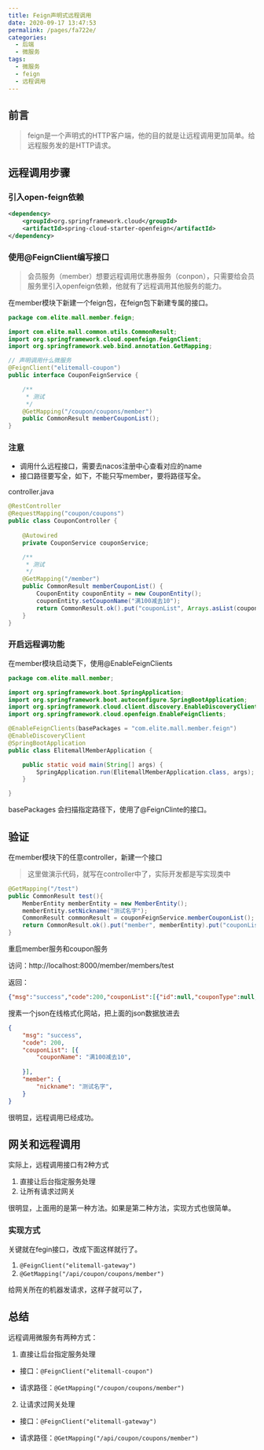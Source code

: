 ```yaml
---
title: Feign声明式远程调用
date: 2020-09-17 13:47:53
permalink: /pages/fa722e/
categories:
  - 后端
  - 微服务
tags:
  - 微服务
  - feign
  - 远程调用
---
```

## 前言

> feign是一个声明式的HTTP客户端，他的目的就是让远程调用更加简单。给远程服务发的是HTTP请求。



## 远程调用步骤

### 引入open-feign依赖

~~~xml
<dependency>
    <groupId>org.springframework.cloud</groupId>
    <artifactId>spring-cloud-starter-openfeign</artifactId>
</dependency>
~~~

### 使用@FeignClient编写接口



> 会员服务（member）想要远程调用优惠券服务（conpon），只需要给会员服务里引入openfeign依赖，他就有了远程调用其他服务的能力。

在member模块下新建一个feign包，在feign包下新建专属的接口。

~~~java
package com.elite.mall.member.feign;

import com.elite.mall.common.utils.CommonResult;
import org.springframework.cloud.openfeign.FeignClient;
import org.springframework.web.bind.annotation.GetMapping;

// 声明调用什么微服务
@FeignClient("elitemall-coupon")
public interface CouponFeignService {

    /**
     * 测试
     */
    @GetMapping("/coupon/coupons/member")
    public CommonResult memberCouponList();
}
~~~



### 注意

- 调用什么远程接口，需要去nacos注册中心查看对应的name
- 接口路径要写全，如下，不能只写member，要将路径写全。

controller.java

~~~java
@RestController
@RequestMapping("coupon/coupons")
public class CouponController {
    
    @Autowired
    private CouponService couponService;

    /**
     * 测试
     */
    @GetMapping("/member")
    public CommonResult memberCouponList() {
        CouponEntity couponEntity = new CouponEntity();
        couponEntity.setCouponName("满100减去10");
        return CommonResult.ok().put("couponList", Arrays.asList(couponEntity));
    }
}
~~~



### 开启远程调功能

在member模块启动类下，使用@EnableFeignClients

~~~java
package com.elite.mall.member;

import org.springframework.boot.SpringApplication;
import org.springframework.boot.autoconfigure.SpringBootApplication;
import org.springframework.cloud.client.discovery.EnableDiscoveryClient;
import org.springframework.cloud.openfeign.EnableFeignClients;

@EnableFeignClients(basePackages = "com.elite.mall.member.feign")
@EnableDiscoveryClient
@SpringBootApplication
public class ElitemallMemberApplication {

	public static void main(String[] args) {
		SpringApplication.run(ElitemallMemberApplication.class, args);
	}

}
~~~

basePackages 会扫描指定路径下，使用了@FeignClinte的接口。



## 验证

在member模块下的任意controller，新建一个接口

> 这里做演示代码，就写在controller中了，实际开发都是写实现类中

~~~java
@GetMapping("/test")
public CommonResult test(){
    MemberEntity memberEntity = new MemberEntity();
    memberEntity.setNickname("测试名字");
    CommonResult commonResult = couponFeignService.memberCouponList();
    return CommonResult.ok().put("member", memberEntity).put("couponList", commonResult.get("couponList"));
}
~~~

重启member服务和coupon服务

访问：http://localhost:8000/member/members/test



返回：

~~~json
{"msg":"success","code":200,"couponList":[{"id":null,"couponType":null,"couponImg":null,"couponName":"满100减去10","num":null,"amount":null,"perLimit":null,"minPoint":null,"startTime":null,"endTime":null,"useType":null,"note":null,"publishCount":null,"useCount":null,"receiveCount":null,"enableStartTime":null,"enableEndTime":null,"code":null,"memberLevel":null,"publish":null}],"member":{"id":null,"levelId":null,"username":null,"password":null,"nickname":"测试名字","mobile":null,"email":null,"header":null,"gender":null,"birth":null,"city":null,"job":null,"sign":null,"sourceType":null,"integration":null,"growth":null,"status":null,"createTime":null}}

~~~

搜素一个json在线格式化网站，把上面的json数据放进去

~~~json
{
	"msg": "success",
	"code": 200,
	"couponList": [{
		"couponName": "满100减去10",
	
	}],
	"member": {
		"nickname": "测试名字",
	}
}
~~~

很明显，远程调用已经成功。



## 网关和远程调用

实际上，远程调用接口有2种方式

1. 直接让后台指定服务处理
2. 让所有请求过网关

很明显，上面用的是第一种方法。如果是第二种方法，实现方式也很简单。

### 实现方式

关键就在fegin接口，改成下面这样就行了。

1. `@FeignClient("elitemall-gateway")`
2. `@GetMapping("/api/coupon/coupons/member")`

给网关所在的机器发请求，这样子就可以了，



## 总结

远程调用微服务有两种方式：

1. 直接让后台指定服务处理

-  接口：`@FeignClient("elitemall-coupon")`

- 请求路径：`@GetMapping("/coupon/coupons/member")`

2. 让请求过网关处理

-  接口：`@FeignClient("elitemall-gateway")`

- 请求路径：`@GetMapping("/api/coupon/coupons/member")`